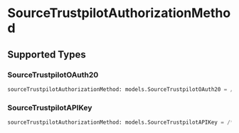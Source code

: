 # SourceTrustpilotAuthorizationMethod


## Supported Types

### SourceTrustpilotOAuth20

```python
sourceTrustpilotAuthorizationMethod: models.SourceTrustpilotOAuth20 = /* values here */
```

### SourceTrustpilotAPIKey

```python
sourceTrustpilotAuthorizationMethod: models.SourceTrustpilotAPIKey = /* values here */
```

